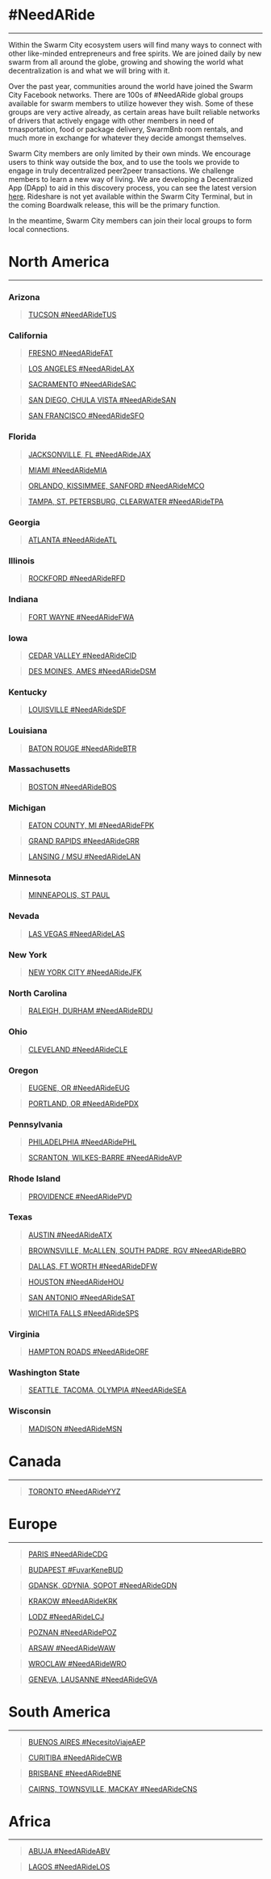 # #NeedARide  
---  

Within the Swarm City ecosystem users will find many ways to connect with other like-minded entrepreneurs and free spirits. We are joined daily by new swarm from all around the globe, growing and showing the world what decentralization is and what we will bring with it.

Over the past year, communities around the world have joined the Swarm City Facebook networks. There are 100s of #NeedARide global groups available for swarm members to utilize however they wish. Some of these groups are very active already, as certain areas have built reliable networks of drivers that actively engage with other members in need of trnasportation, food or package delivery, SwarmBnb room rentals, and much more in exchange for whatever they decide amongst themselves.

Swarm City members are only limited by their own minds. We encourage users to think way outside the box, and to use the tools we provide to engage in truly decentralized peer2peer transactions. We challenge members to learn a new way of living. We are developing a Decentralized App (DApp) to aid in this discovery process, you can see the latest version [here](https://swarm.city). Rideshare is not yet available within the Swarm City Terminal, but in the coming Boardwalk release, this will be the primary function.

In the meantime, Swarm City members can join their local groups to form local connections. 


# North America
---
	
### Arizona  

> [TUCSON #NeedARideTUS](https://www.facebook.com/groups/SwarmCityTucson/)


### California  

> [FRESNO #NeedARideFAT](https://www.facebook.com/groups/SwarmCityFresno/)

> [LOS ANGELES #NeedARideLAX](https://www.facebook.com/groups/SwarmCityLosAngeles/)

> [SACRAMENTO #NeedARideSAC](https://www.facebook.com/groups/SwarmCitySacramento/)

> [SAN DIEGO, CHULA VISTA #NeedARideSAN](https://www.facebook.com/groups/SwarmCitySanDiego/)

> [SAN FRANCISCO #NeedARideSFO](https://www.facebook.com/groups/SwarmCitySanFrancisco/)


### Florida  

> [JACKSONVILLE, FL #NeedARideJAX](https://www.facebook.com/groups/ArcadeCityJacksonville/)

> [MIAMI #NeedARideMIA](https://www.facebook.com/groups/SwarmCityMiami/)

> [ORLANDO, KISSIMMEE, SANFORD #NeedARideMCO](https://www.facebook.com/groups/SwarmCityOrlando/)

> [TAMPA, ST. PETERSBURG, CLEARWATER  #NeedARideTPA](https://www.facebook.com/groups/SwarmCityTampa/)


### Georgia  

> [ATLANTA #NeedARideATL](https://www.facebook.com/groups/SwarmCityAtlanta/)


### Illinois

> [ROCKFORD #NeedARideRFD](https://www.facebook.com/groups/SwarmCityRockford/)


### Indiana		
> [FORT WAYNE #NeedARideFWA](https://www.facebook.com/groups/SwarmCityFortWayne/)


### Iowa

> [CEDAR VALLEY #NeedARideCID](https://www.facebook.com/groups/SwarmCityCedarValley/)

> [DES MOINES, AMES #NeedARideDSM](https://www.facebook.com/groups/SwarmCityDesMoines/)


### Kentucky

> [LOUISVILLE #NeedARideSDF](https://www.facebook.com/groups/SwarmCityLouisville/)


### Louisiana		

> [BATON ROUGE #NeedARideBTR](https://www.facebook.com/groups/SwarmCityBatonRouge/)


### Massachusetts

> [BOSTON #NeedARideBOS](https://www.facebook.com/groups/SwarmCityBoston/)


### Michigan

> [EATON COUNTY, MI #NeedARideFPK](https://www.facebook.com/groups/SwarmCityEatonCounty/)

> [GRAND RAPIDS #NeedARideGRR](https://www.facebook.com/groups/SwarmCityGrandRapidsMI/)

> [LANSING / MSU #NeedARideLAN](https://www.facebook.com/groups/SwarmCityLansing/)


### Minnesota			

> [MINNEAPOLIS, ST PAUL](https://www.facebook.com/groups/SwarmCityMinneapolisStPaul/)


### Nevada		

> [LAS VEGAS #NeedARideLAS](https://www.facebook.com/groups/SwarmCityLasVegas/)


### New York

> [NEW YORK CITY #NeedARideJFK](https://www.facebook.com/groups/SwarmCityNewYorkCity/)		


### North Carolina		

> [RALEIGH, DURHAM #NeedARideRDU](https://www.facebook.com/groups/SwarmCityRaleigh/)


### Ohio		

> [CLEVELAND #NeedARideCLE](https://www.facebook.com/groups/SwarmCityCleveland/)


### Oregon			

> [EUGENE, OR #NeedARideEUG](https://www.facebook.com/groups/SwarmCityEugene/)

> [PORTLAND, OR #NeedARidePDX](https://www.facebook.com/groups/SwarmCityPortlandOR/)


### Pennsylvania			

> [PHILADELPHIA #NeedARidePHL](https://www.facebook.com/groups/SwarmCityPhiladelphia/)

> [SCRANTON, WILKES-BARRE #NeedARideAVP](https://www.facebook.com/groups/SwarmCityScranton/)


### Rhode Island

> [PROVIDENCE #NeedARidePVD](https://www.facebook.com/groups/SwarmCityProvidence/)


### Texas			

> [AUSTIN #NeedARideATX](https://www.facebook.com/groups/SwarmCityAustin/)

> [BROWNSVILLE, McALLEN, SOUTH PADRE, RGV #NeedARideBRO](https://www.facebook.com/groups/SwarmCityBrownsville/)

> [DALLAS, FT WORTH #NeedARideDFW](https://www.facebook.com/groups/SwarmCityDallasFtWorth/)

> [HOUSTON #NeedARideHOU](https://www.facebook.com/groups/SwarmCityHouston/)

> [SAN ANTONIO #NeedARideSAT](https://www.facebook.com/groups/SwarmCitySanAntonio/)

> [WICHITA FALLS #NeedARideSPS](https://www.facebook.com/groups/SwarmCityWichitaFalls/)


### Virginia		

> [HAMPTON ROADS #NeedARideORF](https://www.facebook.com/groups/SwarmCityHamptonRoads/)	


### Washington State		
	
> [SEATTLE, TACOMA, OLYMPIA #NeedARideSEA](https://www.facebook.com/groups/SwarmCitySeattle/)

		
### Wisconsin

> [MADISON #NeedARideMSN](https://www.facebook.com/groups/SwarmCityMadison/)		


# Canada
---

> [TORONTO #NeedARideYYZ](https://www.facebook.com/groups/SwarmCityToronto/)


# Europe
---

> [PARIS #NeedARideCDG](https://www.facebook.com/groups/SwarmCityParis/)

> [BUDAPEST #FuvarKeneBUD](https://www.facebook.com/groups/SwarmCityBudapest/)

> [GDANSK, GDYNIA, SOPOT #NeedARideGDN](https://www.facebook.com/groups/SwarmCityTrojmiasto/)

> [KRAKOW #NeedARideKRK](https://www.facebook.com/groups/SwarmCityKrakow/)

> [LODZ #NeedARideLCJ](https://www.facebook.com/groups/SwarmCityLodz/)

> [POZNAN #NeedARidePOZ](https://www.facebook.com/groups/SwarmCityPoznan/)

> [ARSAW #NeedARideWAW](https://www.facebook.com/groups/SwarmCityWarsaw/)

> [WROCLAW #NeedARideWRO](https://www.facebook.com/groups/SwarmCityWroclaw/)

> [GENEVA, LAUSANNE #NeedARideGVA](https://www.facebook.com/groups/SwarmCityGeneva/)


# South America
---


> [BUENOS AIRES #NecesitoViajeAEP](https://www.facebook.com/groups/SwarmCityBuenosAires/)

> [CURITIBA #NeedARideCWB](https://www.facebook.com/groups/SwarmCityCuritiba/)

> [BRISBANE #NeedARideBNE](https://www.facebook.com/groups/SwarmCityBrisbane/)

> [CAIRNS, TOWNSVILLE, MACKAY #NeedARideCNS](https://www.facebook.com/groups/SwarmCityCairns/)


# Africa
---


> [ABUJA #NeedARideABV](https://www.facebook.com/groups/SwarmCityAbuja/)

> [LAGOS #NeedARideLOS](https://www.facebook.com/groups/SwarmCityLagos/)

		
				





